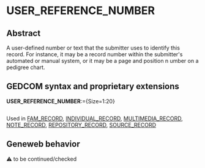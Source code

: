 ﻿# USER_REFERENCE_NUMBER
## Abstract
A user-defined number or text that the submitter uses to identify this record. For instance, it may be a
record number within the submitter's automated or manual system, or it may be a page and position
n umber on a pedigree chart.


## GEDCOM syntax and proprietary extensions

**USER_REFERENCE_NUMBER**:={Size=1:20}
<pre>
</pre>
Used in <a href=Ged.FAM_RECORD.md>FAM_RECORD</a>, <a href=Ged.INDIVIDUAL_RECORD.md>INDIVIDUAL_RECORD</a>, <a href=Ged.MULTIMEDIA_RECORD.md>MULTIMEDIA_RECORD</a>, <a href=Ged.NOTE_RECORD.md>NOTE_RECORD</a>, <a href=Ged.REPOSITORY_RECORD.md>REPOSITORY_RECORD</a>, <a href=Ged.SOURCE_RECORD.md>SOURCE_RECORD</a><br />


## Geneweb behavior



:warning: to be continued/checked

